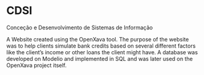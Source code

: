 # CDSI
Conceção e Desenvolvimento de Sistemas de Informação

A Website created using the OpenXava tool. The purpose of the website was to help clients simulate bank credits based on several different factors like the client’s income or other loans the client might have. A database was developed on Modelio and implemented in SQL and was later used on the OpenXava project itself.
